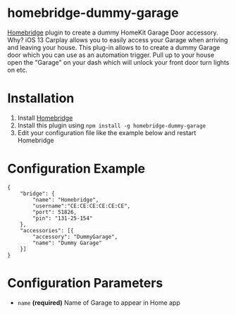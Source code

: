 # homebridge-dummy-garage
[Homebridge](https://github.com/nfarina/homebridge) plugin to create a dummy HomeKit Garage Door accessory. Why? iOS 13 Carplay allows you to easily access your Garage when arriving and leaving your house. This plug-in allows to to create a dummy Garage door which you can use as an automation trigger. Pull up to your house open the "Garage" on your dash which will unlock your front door turn lights on etc.

# Installation
1. Install [Homebridge](https://github.com/nfarina/homebridge#installation)
2. Install this plugin using `npm install -g homebridge-dummy-garage`
3. Edit your configuration file like the example below and restart Homebridge

# Configuration Example
```
{
	"bridge": {
		"name": "Homebridge",
		"username":"CE:CE:CE:CE:CE:CE",
		"port": 51826,
		"pin": "131-25-154"
	},
	"accessories": [{
		"accessory": "DummyGarage",
		"name": "Dummy Garage"
	}]
}
```

# Configuration Parameters 

* ```name``` __(required)__ Name of Garage to appear in Home app
